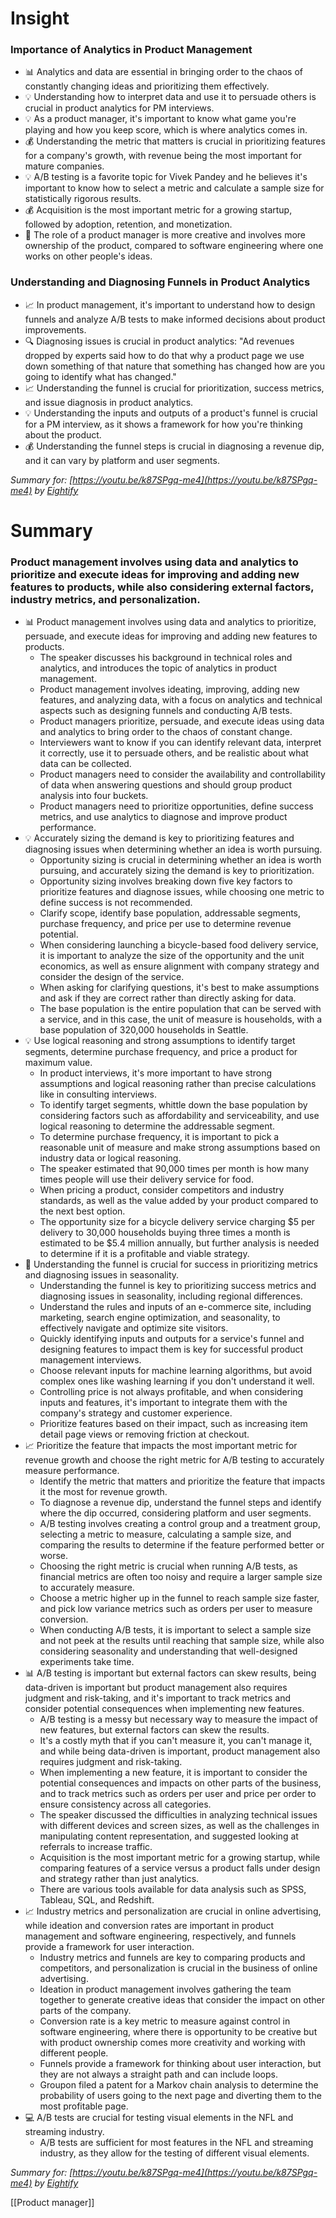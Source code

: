 # Insight
### Importance of Analytics in Product Management

-   📊 Analytics and data are essential in bringing order to the chaos of constantly changing ideas and prioritizing them effectively.
-   💡 Understanding how to interpret data and use it to persuade others is crucial in product analytics for PM interviews.
-   💡 As a product manager, it's important to know what game you're playing and how you keep score, which is where analytics comes in.
-   💰 Understanding the metric that matters is crucial in prioritizing features for a company's growth, with revenue being the most important for mature companies.
-   💡 A/B testing is a favorite topic for Vivek Pandey and he believes it's important to know how to select a metric and calculate a sample size for statistically rigorous results.
-   💰 Acquisition is the most important metric for a growing startup, followed by adoption, retention, and monetization.
-   🤔 The role of a product manager is more creative and involves more ownership of the product, compared to software engineering where one works on other people's ideas.

  

### Understanding and Diagnosing Funnels in Product Analytics

-   📈 In product management, it's important to understand how to design funnels and analyze A/B tests to make informed decisions about product improvements.
-   🔍 Diagnosing issues is crucial in product analytics: "Ad revenues dropped by experts said how to do that why a product page we use down something of that nature that something has changed how are you going to identify what has changed."
-   📈 Understanding the funnel is crucial for prioritization, success metrics, and issue diagnosis in product analytics.
-   💡 Understanding the inputs and outputs of a product's funnel is crucial for a PM interview, as it shows a framework for how you're thinking about the product.
-   💰 Understanding the funnel steps is crucial in diagnosing a revenue dip, and it can vary by platform and user segments.

  

_Summary for: [https://youtu.be/k87SPgq-me4](https://youtu.be/k87SPgq-me4) by [Eightify](https://www.eightify.app/)_
# Summary
### Product management involves using data and analytics to prioritize and execute ideas for improving and adding new features to products, while also considering external factors, industry metrics, and personalization.

-   📊 Product management involves using data and analytics to prioritize, persuade, and execute ideas for improving and adding new features to products.
    -   The speaker discusses his background in technical roles and analytics, and introduces the topic of analytics in product management.
    -   Product management involves ideating, improving, adding new features, and analyzing data, with a focus on analytics and technical aspects such as designing funnels and conducting A/B tests.
    -   Product managers prioritize, persuade, and execute ideas using data and analytics to bring order to the chaos of constant change.
    -   Interviewers want to know if you can identify relevant data, interpret it correctly, use it to persuade others, and be realistic about what data can be collected.
    -   Product managers need to consider the availability and controllability of data when answering questions and should group product analysis into four buckets.
    -   Product managers need to prioritize opportunities, define success metrics, and use analytics to diagnose and improve product performance.
-   💡 Accurately sizing the demand is key to prioritizing features and diagnosing issues when determining whether an idea is worth pursuing.
    -   Opportunity sizing is crucial in determining whether an idea is worth pursuing, and accurately sizing the demand is key to prioritization.
    -   Opportunity sizing involves breaking down five key factors to prioritize features and diagnose issues, while choosing one metric to define success is not recommended.
    -   Clarify scope, identify base population, addressable segments, purchase frequency, and price per use to determine revenue potential.
    -   When considering launching a bicycle-based food delivery service, it is important to analyze the size of the opportunity and the unit economics, as well as ensure alignment with company strategy and consider the design of the service.
    -   When asking for clarifying questions, it's best to make assumptions and ask if they are correct rather than directly asking for data.
    -   The base population is the entire population that can be served with a service, and in this case, the unit of measure is households, with a base population of 320,000 households in Seattle.
-   💡 Use logical reasoning and strong assumptions to identify target segments, determine purchase frequency, and price a product for maximum value.
    -   In product interviews, it's more important to have strong assumptions and logical reasoning rather than precise calculations like in consulting interviews.
    -   To identify target segments, whittle down the base population by considering factors such as affordability and serviceability, and use logical reasoning to determine the addressable segment.
    -   To determine purchase frequency, it is important to pick a reasonable unit of measure and make strong assumptions based on industry data or logical reasoning.
    -   The speaker estimated that 90,000 times per month is how many times people will use their delivery service for food.
    -   When pricing a product, consider competitors and industry standards, as well as the value added by your product compared to the next best option.
    -   The opportunity size for a bicycle delivery service charging $5 per delivery to 30,000 households buying three times a month is estimated to be $5.4 million annually, but further analysis is needed to determine if it is a profitable and viable strategy.
-   🔑 Understanding the funnel is crucial for success in prioritizing metrics and diagnosing issues in seasonality.
    -   Understanding the funnel is key to prioritizing success metrics and diagnosing issues in seasonality, including regional differences.
    -   Understand the rules and inputs of an e-commerce site, including marketing, search engine optimization, and seasonality, to effectively navigate and optimize site visitors.
    -   Quickly identifying inputs and outputs for a service's funnel and designing features to impact them is key for successful product management interviews.
    -   Choose relevant inputs for machine learning algorithms, but avoid complex ones like washing learning if you don't understand it well.
    -   Controlling price is not always profitable, and when considering inputs and features, it's important to integrate them with the company's strategy and customer experience.
    -   Prioritize features based on their impact, such as increasing item detail page views or removing friction at checkout.
-   📈 Prioritize the feature that impacts the most important metric for revenue growth and choose the right metric for A/B testing to accurately measure performance.
    -   Identify the metric that matters and prioritize the feature that impacts it the most for revenue growth.
    -   To diagnose a revenue dip, understand the funnel steps and identify where the dip occurred, considering platform and user segments.
    -   A/B testing involves creating a control group and a treatment group, selecting a metric to measure, calculating a sample size, and comparing the results to determine if the feature performed better or worse.
    -   Choosing the right metric is crucial when running A/B tests, as financial metrics are often too noisy and require a larger sample size to accurately measure.
    -   Choose a metric higher up in the funnel to reach sample size faster, and pick low variance metrics such as orders per user to measure conversion.
    -   When conducting A/B tests, it is important to select a sample size and not peek at the results until reaching that sample size, while also considering seasonality and understanding that well-designed experiments take time.
-   📊 A/B testing is important but external factors can skew results, being data-driven is important but product management also requires judgment and risk-taking, and it's important to track metrics and consider potential consequences when implementing new features.
    -   A/B testing is a messy but necessary way to measure the impact of new features, but external factors can skew the results.
    -   It's a costly myth that if you can't measure it, you can't manage it, and while being data-driven is important, product management also requires judgment and risk-taking.
    -   When implementing a new feature, it is important to consider the potential consequences and impacts on other parts of the business, and to track metrics such as orders per user and price per order to ensure consistency across all categories.
    -   The speaker discussed the difficulties in analyzing technical issues with different devices and screen sizes, as well as the challenges in manipulating content representation, and suggested looking at referrals to increase traffic.
    -   Acquisition is the most important metric for a growing startup, while comparing features of a service versus a product falls under design and strategy rather than just analytics.
    -   There are various tools available for data analysis such as SPSS, Tableau, SQL, and Redshift.
-   📈 Industry metrics and personalization are crucial in online advertising, while ideation and conversion rates are important in product management and software engineering, respectively, and funnels provide a framework for user interaction.
    -   Industry metrics and funnels are key to comparing products and competitors, and personalization is crucial in the business of online advertising.
    -   Ideation in product management involves gathering the team together to generate creative ideas that consider the impact on other parts of the company.
    -   Conversion rate is a key metric to measure against control in software engineering, where there is opportunity to be creative but with product ownership comes more creativity and working with different people.
    -   Funnels provide a framework for thinking about user interaction, but they are not always a straight path and can include loops.
    -   Groupon filed a patent for a Markov chain analysis to determine the probability of users going to the next page and diverting them to the most profitable page.
-   💻 A/B tests are crucial for testing visual elements in the NFL and streaming industry.
    -   A/B tests are sufficient for most features in the NFL and streaming industry, as they allow for the testing of different visual elements.

  

_Summary for: [https://youtu.be/k87SPgq-me4](https://youtu.be/k87SPgq-me4) by [Eightify](https://www.eightify.app/)_


[[Product manager]]